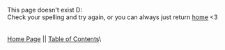 This page doesn't exist D:\
Check your spelling and try again, or you can always just return [home](https://potatzz.github.io/ms-robotics-resources.github.io/) <3
\
\
\
[Home Page](https://potatzz.github.io/ms-robotics-resources.github.io/) || [Table of Contents](https://potatzz.github.io/ms-robotics-resources.github.io/table_of_contents.html)\
